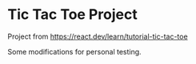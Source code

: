 # Tic Tac Toe Project
Project from https://react.dev/learn/tutorial-tic-tac-toe

Some modifications for personal testing.